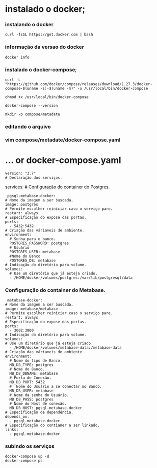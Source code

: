 #  instalado o docker;

### instalando o docker

    curl -fsSL https://get.docker.com | bash
    
### informação da versao do docker

    docker info

### instalado o docker-compose;

    curl -L "https://github.com/docker/compose/releases/download/1.27.3/docker-compose-$(uname -s)-$(uname -m)" -o /usr/local/bin/docker-compose
    
    chmod +x /usr/local/bin/docker-compose
    
    docker-compose --version
    
    mkdir -p compose/metadate
    
### editando o arquivo 

### vim compose/metadate/docker-compose.yaml

# ... or docker-compose.yaml
    
    version: "3.7"
    # Declaração dos serviços.
services:
    # Configuração do container do Postgres.
    
     pgsql-metabase-docker:
    # Nome da imagem a ser buscada.
    image: postgres
    # Permite escolher reiniciar caso o serviço pare.
    restart: always
    # Especificação do expose das portas.
    ports:
      - 5432:5432
    # Criação das váriaveis de ambiente.
    environment:
      # Senha para o banco.
      POSTGRES_PASSWORD: postgres
      # Usuário
      POSTGRES_USER: metabase
      #Nome do Banco
      POSTGRES_DB: metabase
    # Indicação do diretório para volume.  
    volumes:
      # Use um diretório que já esteja criado.
      - /HOME/docker/volumes/postgres:/var/lib/postgresql/data

 ### Configuração do container do Metabase.
     metabase-docker:
    # Nome da imagem a ser buscada.
    image: metabase/metabase
    # Permite escolher reiniciar caso o serviço pare.
    restart: always
    # Especificação do expose das portas.
    ports:
      - 3002:3000
    # Indicação do diretório para volume.  
    volumes:
    # Use um diretório que já esteja criado.
      - /HOME/docker/volumes/metabase-data:/metabase-data
    # Criação das váriaveis de ambiente.
    environment:
      # Nome do tipo de Banco.
      MB_DB_TYPE: postgres   
      # Nome do Banco.
      MB_DB_DBNAME: metabase  
      # Porta de Conexão.
      MB_DB_PORT: 5432  
      #  Nome do Usuário a se conectar no Banco.
      MB_DB_USER: metabase  
      # Nome da senha do Usuário.
      MB_DB_PASS: postgres  
      # Nome do Host de conexão.
      MB_DB_HOST: pgsql-metabase-docker 
    # Especificação de dependência.  
    depends_on:
      - pgsql-metabase-docker
    # Especificação do contianer a ser linkado.  
    links:
      - pgsql-metabase-docker
    
    
### subindo os serviços

    docker-compose up -d
    docker-compose ps



